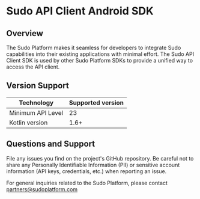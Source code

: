 # Sudo API Client Android SDK

## Overview

The Sudo Platform makes it seamless for developers to integrate Sudo capabilities into their existing applications with minimal effort. The Sudo API Client SDK is used by other Sudo Platform SDKs to provide a unified way to access the API client.

## Version Support

| Technology             | Supported version |
| ---------------------- | ----------------- |
| Minimum API Level      | 23                |
| Kotlin version         | 1.6+              |

## Questions and Support

File any issues you find on the project's GitHub repository. Be careful not to share any Personally Identifiable Information (PII) or sensitive account information (API keys, credentials, etc.) when reporting an issue.

For general inquiries related to the Sudo Platform, please contact [partners@sudoplatform.com](mailto:partners@sudoplatform.com)
